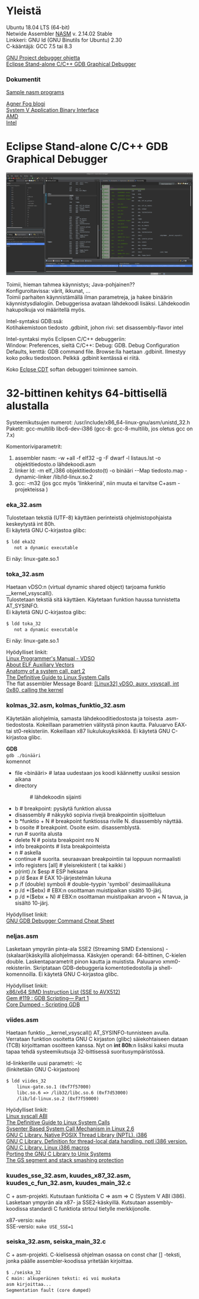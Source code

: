 # Yleistä

Ubuntu 18.04 LTS (64-bit)  
Netwide Assembler [NASM](https://nasm.us/ "nasm") v. 2.14.02 Stable  
Linkkeri: GNU ld (GNU Binutils for Ubuntu) 2.30  
C-kääntäjä: GCC 7.5 tai 8.3  

[GNU Project debugger ohjetta](http://sourceware.org/gdb/download/onlinedocs/gdb/index.html)  
[Eclipse Stand-alone C/C++ GDB Graphical Debugger](https://www.eclipse.org/cdt/downloads.php)  

### Dokumentit  

[Sample nasm programs](https://www.csee.umbc.edu/portal/help/nasm/sample.shtml )  

[Agner Fog blogi](https://www.agner.org/optimize/)  
[System V Application Binary Interface](https://github.com/hjl-tools/x86-psABI/wiki/X86-psABI)  
[AMD](https://www.amd.com/en/support/tech-docs)  
[Intel](https://software.intel.com/en-us/articles/intel-sdm)


# Eclipse Stand-alone C/C++ GDB Graphical Debugger

![Kuva debuggerista](./image-cdt-debug.png)

Toimii, hieman tahmea käynnistys; Java-pohjainen??  
Konfiguroitavissa: värit, ikkunat, ...  
Toimii parhaiten käynnistämällä ilman parametreja, ja hakee binäärin käynnistysdialogiin. Debuggerissa avataan lähdekoodi lisäksi. 
Lähdekoodin hakupolkuja voi määritellä myös.

Intel-syntaksi GDB:ssä:  
Kotihakemistoon tiedosto .gdbinit, johon rivi: set disassembly-flavor intel  

Intel-syntaksi myös Eclipsen C/C++ debuggeriin:  
Window: Preferences, sieltä C/C++: Debug: GDB. Debug Configuration Defaults, kenttä: GDB command file. 
Browse:lla haetaan .gdbinit. Ilmestyy koko polku tiedostoon. Pelkkä .gdbinit kentässä ei riitä.


Koko [Eclpse CDT](https://www.eclipse.org/cdt/) softan debuggeri toiminnee samoin.

# 32-bittinen kehitys 64-bittisellä alustalla

Systeemikutsujen numerot: /usr/include/x86_64-linux-gnu/asm/unistd_32.h  
Paketit: gcc-multilib libc6-dev-i386 (gcc-8: gcc-8-multilib, jos oletus gcc on 7.x)  

Komentoriviparametrit:  
1. assembler nasm: -w +all -f elf32 -g -F dwarf -l listaus.lst -o objektitiedosto.o lähdekoodi.asm  
2. linker ld: -m elf_i386 objektitiedosto(t) -o binääri --Map tiedosto.map -dynamic-linker /lib/ld-linux.so.2
3. gcc: -m32 (jos gcc myös 'linkkerinä', niin muuta ei tarvitse C+asm -projekteissa )

### eka_32.asm

Tulostetaan tekstiä (UTF-8) käyttäen perinteistä ohjelmistopohjaista keskeytystä int 80h.  
Ei käytetä GNU C-kirjastoa glibc:  
```Shell Session
$ ldd eka32
   not a dynamic executable
```
Ei näy: linux-gate.so.1

### toka_32.asm

Haetaan vDSO:n (virtual dynamic shared object) tarjoama funktio __kernel_vsyscall().  
Tulostetaan tekstiä sitä käyttäen. Käytetaan funktion haussa tunnistetta AT_SYSINFO.  
Ei käytetä GNU C-kirjastoa glibc:  
```Shell Session
$ ldd toka_32
   not a dynamic executable
```
Ei näy: linux-gate.so.1  

Hyödylliset linkit:  
[Linux Programmer's Manual - VDSO](http://man7.org/linux/man-pages/man7/vdso.7.html)  
[About ELF Auxiliary Vectors](http://articles.manugarg.com/aboutelfauxiliaryvectors.html)  
[Anatomy of a system call, part 2](https://lwn.net/Articles/604515/)  
[The Definitive Guide to Linux System Calls](https://blog.packagecloud.io/eng/2016/04/05/the-definitive-guide-to-linux-system-calls/)  
The flat assembler Message Board: [[Linux32] vDSO, auxv, vsyscall, int 0x80, calling the kernel](https://board.flatassembler.net/topic.php?t=20926)

### kolmas_32.asm, kolmas_funktio_32.asm

Käytetään aliohjelmia, samasta lähdekooditiedostosta ja toisesta .asm-tiedostosta. Kokeillaan parametrien välitystä pinon kautta. 
Paluuarvo EAX- tai st0-rekisteriin. Kokeillaan x87 liukulukuyksikköä. Ei käytetä GNU C-kirjastoa glibc.

**GDB**  
```gdb ./binääri```  
komennot   
   * file <binääri>  # lataa uudestaan jos koodi käännetty uusiksi session aikana
   * directory <dir>  # lähdekoodin sijainti
   * b <funktio>  # breakpoint: pysäytä funktion alussa
   * disassembly <funktio> # näkyykö sopivia rivejä breakpointin sijoitteluun
   * b *funktio + N   # breakpoint funktiossa riville N. disassembly näyttää.
   * b osoite  # breakpoint. Osoite esim. disassemblystä.
   * run   # suorita alusta
   * delete N  # poista breakpoint nro N
   * info breakpoints  # lista breakpointeista
   * n  # askella
   * continue  # suorita. seuraavaan breakpointiin tai loppuun normaalisti
   * info registers [all]  # yleisrekisterit ( tai kaikki )
   * p(rint) /x $esp  # ESP heksana
   * p /d $eax  # EAX 10-järjestelmän lukuna
   * p /f (double) symboli  # double-tyypin 'symboli' desimaalilukuna
   * p /d *($ebx)  # EBX:n osoittaman muistipaikan sisältö 10-järj.
   * p /d *($ebx + N) # EBX:n osoittaman muistipaikan arvoon + N tavua, ja sisältö 10-järj.

Hyödylliset linkit:  
[GNU GDB Debugger Command Cheat Sheet](http://www.yolinux.com/TUTORIALS/GDB-Commands.html)

### neljas.asm

Lasketaan ympyrän pinta-ala SSE2 (Streaming SIMD Extensions) -(skalaari)käskyillä aliohjelmassa. Käskyjen operandi: 
64-bittinen, C-kielen double. Laskentaparametrit pinon kautta ja muistista. Paluuarvo xmm0-rekisteriin. Skriptataan GDB-debuggeria 
komentotiedostolla ja shell-komennoilla. Ei käytetä GNU C-kirjastoa glibc.  

Hyödylliset linkit:  
[x86/x64 SIMD Instruction List (SSE to AVX512)](https://www.officedaytime.com/simd512e/)  
[Gem #119 : GDB Scripting— Part 1](https://www.adacore.com/gems/gem-119-gdb-scripting-part-1)  
[Core Dumped - Scripting GDB](https://amazingdim.wordpress.com/2014/02/01/gdb-script/)

### viides.asm

Haetaan funktio __kernel_vsyscall() AT_SYSINFO-tunnisteen avulla. Verrataan funktion osoitetta GNU C kirjaston (glibc) 
säiekohtaiseen dataan (TCB) kirjoittaman osoitteen kanssa. Nyt on **int 80h**:n lisäksi kaksi muuta tapaa tehdä 
systeemikutsuja 32-bittisessä suoritusympäristössä.  

ld-linkkerille uusi parametri: -lc  
(linkitetään GNU C-kirjastoon)

```Shell Session
$ ldd viides_32
  	linux-gate.so.1 (0xf7f57000)
	libc.so.6 => /lib32/libc.so.6 (0xf7d53000)
	/lib/ld-linux.so.2 (0xf7f59000)
```

Hyödylliset linkit:  
[Linux syscall ABI](http://esec-lab.sogeti.com/posts/2011/07/05/linux-syscall-abi.html)  
[The Definitive Guide to Linux System Calls](https://blog.packagecloud.io/eng/2016/04/05/the-definitive-guide-to-linux-system-calls/)  
[Sysenter Based System Call Mechanism in Linux 2.6](http://articles.manugarg.com/systemcallinlinux2_6.html)  
[GNU C Library. Native POSIX Thread Library (NPTL). i386](https://github.molgen.mpg.de/git-mirror/glibc/tree/master/sysdeps/i386/nptl)  
[GNU C Library. Definition for thread-local data handling. nptl i386 version.](https://github.molgen.mpg.de/git-mirror/glibc/blob/master/sysdeps/i386/nptl/tls.h)  
[GNU C Library. Linux i386 macros](https://github.molgen.mpg.de/git-mirror/glibc/blob/master/sysdeps/unix/sysv/linux/i386/sysdep.h)  
[Porting the GNU C Library to Unix Systems](https://www.gnu.org/software/libc/manual/html_node/Porting-to-Unix.html)  
[The GS segment and stack smashing protection](https://www.software-architect.net/blog/article/date/2015/03/31/the-gs-segment-and-stack-smashing-protection-1.html)

### kuudes_sse_32.asm, kuudes_x87_32.asm, kuudes_c_fun_32.asm, kuudes_main_32.c

C + asm-projekti. Kutsutaan funktioita C => asm => C (System V ABI i386). Lasketaan ympyrän ala x87- ja SSE2-käskyillä. 
Kutsutaan assembly-koodissa standardi C funktiota strtoul tietylle merkkijonolle. 

x87-versio: ```make```  
SSE-versio: ```make USE_SSE=1```  

### seiska_32.asm, seiska_main_32.c

C + asm-projekti. C-kielisessä ohjelman osassa on const char [] -teksti, jonka päälle assembler-koodissa yritetään kirjoittaa.  

```Shell Session
$ ./seiska_32
C main: alkuperäinen teksti: ei voi muokata
asm kirjoittaa...
Segmentation fault (core dumped)
```

